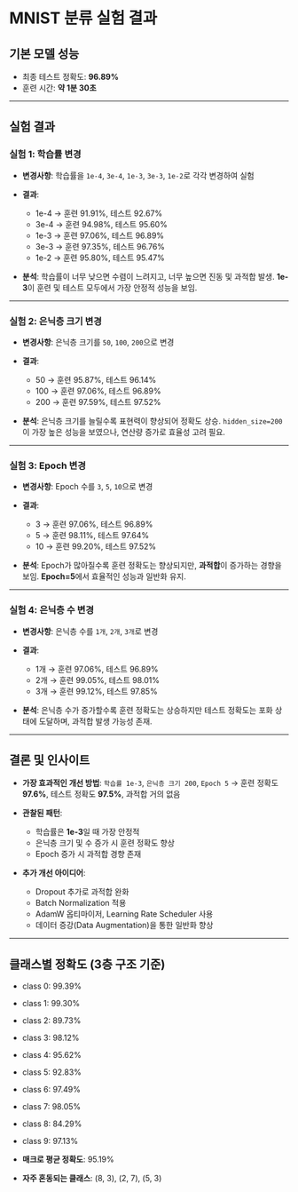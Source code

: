 # MNIST 분류 실험 결과

## 기본 모델 성능

* 최종 테스트 정확도: **96.89%**
* 훈련 시간: **약 1분 30초**

---

## 실험 결과

### 실험 1: 학습률 변경

* **변경사항**:
  학습률을 `1e-4`, `3e-4`, `1e-3`, `3e-3`, `1e-2`로 각각 변경하여 실험
* **결과**:

  * 1e-4 → 훈련 91.91%, 테스트 92.67%
  * 3e-4 → 훈련 94.98%, 테스트 95.60%
  * 1e-3 → 훈련 97.06%, 테스트 96.89%
  * 3e-3 → 훈련 97.35%, 테스트 96.76%
  * 1e-2 → 훈련 95.80%, 테스트 95.47%
* **분석**:
  학습률이 너무 낮으면 수렴이 느려지고,
  너무 높으면 진동 및 과적합 발생.
  **1e-3**이 훈련 및 테스트 모두에서 가장 안정적 성능을 보임.

---

### 실험 2: 은닉층 크기 변경

* **변경사항**:
  은닉층 크기를 `50`, `100`, `200`으로 변경
* **결과**:

  * 50 → 훈련 95.87%, 테스트 96.14%
  * 100 → 훈련 97.06%, 테스트 96.89%
  * 200 → 훈련 97.59%, 테스트 97.52%
* **분석**:
  은닉층 크기를 늘릴수록 표현력이 향상되어 정확도 상승.
  `hidden_size=200`이 가장 높은 성능을 보였으나,
  연산량 증가로 효율성 고려 필요.

---

### 실험 3: Epoch 변경

* **변경사항**:
  Epoch 수를 `3`, `5`, `10`으로 변경
* **결과**:

  * 3 → 훈련 97.06%, 테스트 96.89%
  * 5 → 훈련 98.11%, 테스트 97.64%
  * 10 → 훈련 99.20%, 테스트 97.52%
* **분석**:
  Epoch가 많아질수록 훈련 정확도는 향상되지만,
  **과적합**이 증가하는 경향을 보임.
  **Epoch=5**에서 효율적인 성능과 일반화 유지.

---

### 실험 4: 은닉층 수 변경

* **변경사항**:
  은닉층 수를 `1개`, `2개`, `3개`로 변경
* **결과**:

  * 1개 → 훈련 97.06%, 테스트 96.89%
  * 2개 → 훈련 99.05%, 테스트 98.01%
  * 3개 → 훈련 99.12%, 테스트 97.85%
* **분석**:
  은닉층 수가 증가할수록 훈련 정확도는 상승하지만
  테스트 정확도는 포화 상태에 도달하며,
  과적합 발생 가능성 존재.

---

## 결론 및 인사이트

* **가장 효과적인 개선 방법**:
  `학습률 1e-3`, `은닉층 크기 200`, `Epoch 5`
  → 훈련 정확도 **97.6%**, 테스트 정확도 **97.5%**, 과적합 거의 없음

* **관찰된 패턴**:

  * 학습률은 **1e-3**일 때 가장 안정적
  * 은닉층 크기 및 수 증가 시 훈련 정확도 향상
  * Epoch 증가 시 과적합 경향 존재

* **추가 개선 아이디어**:

  * Dropout 추가로 과적합 완화
  * Batch Normalization 적용
  * AdamW 옵티마이저, Learning Rate Scheduler 사용
  * 데이터 증강(Data Augmentation)을 통한 일반화 향상

---

## 클래스별 정확도 (3층 구조 기준)

* class 0: 99.39%

* class 1: 99.30%

* class 2: 89.73%

* class 3: 98.12%

* class 4: 95.62%

* class 5: 92.83%

* class 6: 97.49%

* class 7: 98.05%

* class 8: 84.29%

* class 9: 97.13%

* **매크로 평균 정확도**: 95.19%

* **자주 혼동되는 클래스**: (8, 3), (2, 7), (5, 3)
